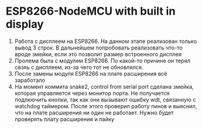 # ESP8266-NodeMCU with built in display
1. Работа с дисплеем на ESP8266. На данном этапе реализован только вывод 3 строк. В дальнейшем попробовать реализовать что-то вроде змейки, если это позволит размер встроенного дисплея
2. Пролема была с модулем ESP8266. По какой-то причине он терял свзяь с дисплеем, из-за чего тот не обновлялся.
3. После замены модуля ESP8266 на плате расширения всё заработало
4. На момент коммита snake2, control from serial port сделана змейка, которая управляется через монитор порта. Не получается подлкючить кнопки, так как они вызывают ошибку wdt, связанную с watchdog таймером. После этого проверил работу пинов и выяснил, что на плате расширения ни один не работает. Нужно будет проверять плату расширения и пайку


